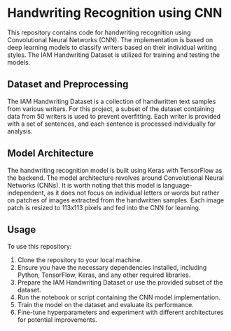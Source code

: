 # Handwriting Recognition using CNN

This repository contains code for handwriting recognition using Convolutional Neural Networks (CNN). The implementation is based on deep learning models to classify writers based on their individual writing styles. The IAM Handwriting Dataset is utilized for training and testing the models. 

## Dataset and Preprocessing

The IAM Handwriting Dataset is a collection of handwritten text samples from various writers. For this project, a subset of the dataset containing data from 50 writers is used to prevent overfitting. Each writer is provided with a set of sentences, and each sentence is processed individually for analysis.

## Model Architecture

The handwriting recognition model is built using Keras with TensorFlow as the backend. The model architecture revolves around Convolutional Neural Networks (CNNs). It is worth noting that this model is language-independent, as it does not focus on individual letters or words but rather on patches of images extracted from the handwritten samples. Each image patch is resized to 113x113 pixels and fed into the CNN for learning.

## Usage

To use this repository:
1. Clone the repository to your local machine.
2. Ensure you have the necessary dependencies installed, including Python, TensorFlow, Keras, and any other required libraries.
3. Prepare the IAM Handwriting Dataset or use the provided subset of the dataset.
4. Run the notebook or script containing the CNN model implementation.
5. Train the model on the dataset and evaluate its performance.
6. Fine-tune hyperparameters and experiment with different architectures for potential improvements.


